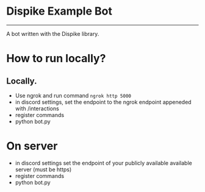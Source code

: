 # Dispike Example Bot
***

A bot written with the Dispike library.


# How to run locally?

## Locally.

- Use ngrok and run command ```ngrok http 5000```
- in discord settings, set the endpoint to the ngrok endpoint appeneded with /interactions
- register commands
- python bot.py


# On server
- in discord settings set the endpoint of your publicly available available server (must be https)
- register commands
- python bot.py

